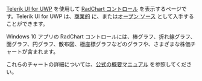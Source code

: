 ﻿[Telerik UI for UWP](http://www.telerik.com/universal-windows-platform-ui) を使用して [RadChart コントロール](http://www.telerik.com/universal-windows-platform-ui/chart) を表示するページです。Telerik UI for UWP は、[商業的](http://www.telerik.com/purchase/universal-windows-platform) に、または[オープン ソース](https://github.com/telerik/UI-For-UWP) として入手することができます。

Windows 10 アプリの RadChart コントロールには、棒グラフ、折れ線グラフ、面グラフ、円グラフ、散布図、極座標グラフなどのグラフや、さまざまな株価チャートが含まれます。

これらのチャートの詳細については、[公式の概要マニュアル](http://docs.telerik.com/windows-universal/controls/radchart/getting-started) を参照してください。

